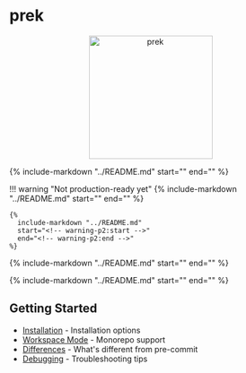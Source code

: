 # prek

<div align="center">
  <img width="220" alt="prek" src="/assets/logo_512.webp" />
</div>

{%
  include-markdown "../README.md"
  start="<!-- description:start -->"
  end="<!-- description:end -->"
%}

!!! warning "Not production-ready yet"
    {%
      include-markdown "../README.md"
      start="<!-- warning-p1:start -->"
      end="<!-- warning-p1:end -->"
    %}

    {%
      include-markdown "../README.md"
      start="<!-- warning-p2:start -->"
      end="<!-- warning-p2:end -->"
    %}

{%
  include-markdown "../README.md"
  start="<!-- features:start -->"
  end="<!-- features:end -->"
%}

{%
  include-markdown "../README.md"
  start="<!-- why:start -->"
  end="<!-- why:end -->"
%}

## Getting Started

- [Installation](./installation.md) - Installation options
- [Workspace Mode](./workspace.md) - Monorepo support
- [Differences](./diff.md) - What's different from pre-commit
- [Debugging](./debugging.md) - Troubleshooting tips
